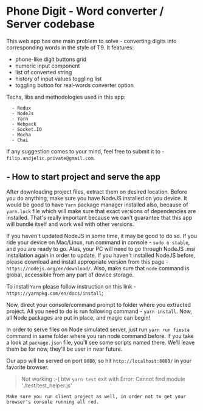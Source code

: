 # Phone Digit - Word converter / Server codebase

This web app has one main problem to solve - converting digits into corresponding words in the style of T9.
It features: 
- phone-like digit buttons grid 
- numeric input component
- list of converted string
- history of input values toggling list
- toggling button for real-words converter option

Techs, libs and methodologies used in this app: 
 
      - Redux
      - NodeJs
      - Yarn
      - Webpack
      - Socket.IO
      - Mocha
      - Chai
      
If any suggestion comes to your mind, feel free to submit it to -  `filip.andjelic.private@gmail.com`.

## - How to start project and serve the app

After downloading project files, extract them on desired location. Before you do anything, make sure you have NodeJS installed on you device. It would be good to have `Yarn` package manager installed also, because of `yarn.lock` file which will make sure that exact versions of dependencies are installed.
That's really important because we can't guarantee that this app will bundle itself and work well with other versions.  

If you haven't updated NodeJS in some time, it may be good to do so. If you ride your device on Mac/Linux, run command in console - `sudo n stable`, and you are ready to go. Alas, your PC will need to go through NodeJS .msi installation again in order to update. 
If you haven't installed NodeJS before, please download and install appropriate version from this page - `https://nodejs.org/en/download/`. Also, make sure that `node` command is global, accessible from any part of device storage.

To install `Yarn` please follow instruction on this link - `https://yarnpkg.com/en/docs/install`;

Now, direct your console/command prompt to folder where you extracted project. All you need to do is run following command - `yarn install`. Now, all Node packages are put in place, and magic can begin!

In order to serve files on Node simulated server, just run `yarn run fiesta` command in same folder where you ran node command before. If you take a look at `package.json` file, you'll see some scripts named there. We'll leave them be for now, they'll be user in near future. 

Our app will be served on port `8080`, so hit `http://localhost:8080/` in your favorite browser.
> Not working :-(
> btw `yarn test` exit with Error: Cannot find module './test/test_helper.js'

`Make sure you run client project as well, in order not to get your browser's console running all red.`
